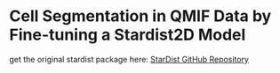 # Cell Segmentation in QMIF Data by Fine-tuning a Stardist2D Model

get the original stardist package here: [StarDist GitHub Repository](https://github.com/stardist/stardist)
